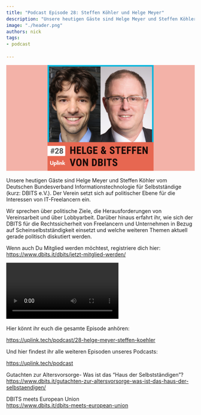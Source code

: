 ```yaml
---
title: "Podcast Episode 28: Steffen Köhler und Helge Meyer"
description: "Unsere heutigen Gäste sind Helge Meyer und Steffen Köhler vom Deutschen Bundesverband Informationstechnologie für Selbstständige (kurz: DBITS e.V.)."
image: "./header.png"
authors: nick
tags:
- podcast

---
```


![](header.png)

Unsere heutigen Gäste sind Helge Meyer und Steffen Köhler vom Deutschen Bundesverband Informationstechnologie für Selbstständige (kurz: DBITS e.V.). Der Verein setzt sich auf politischer Ebene für die Interessen von IT-Freelancern ein.

Wir sprechen über politische Ziele, die Herausforderungen von Vereinsarbeit und über Lobbyarbeit. Darüber hinaus erfahrt ihr, wie sich der DBITS für die Rechtssicherheit von Freelancern und Unternehmen in Bezug auf Scheinselbstständigkeit einsetzt und welche weiteren Themen aktuell gerade politisch diskutiert werden.

Wenn auch Du Mitglied werden möchtest, registriere dich hier: https://www.dbits.it/dbits/jetzt-mitglied-werden/

<!--truncate-->

<video controls="controls" src="https://uplink.tech/rails/active_storage/blobs/redirect/eyJfcmFpbHMiOnsibWVzc2FnZSI6IkJBaHBBcmgyIiwiZXhwIjpudWxsLCJwdXIiOiJibG9iX2lkIn19--8d11c76bf130da2e381b84d3a6f2e259ec5491e0/nick-steffen-kohler-helge_full_length%20sep%2018,%20(2).mp4"></video>

Hier könnt ihr euch die gesamte Episode anhören:

<emb>https://uplink.tech/podcast/28-helge-meyer-steffen-koehler</emb>

Und hier findest ihr alle weiteren Episoden unseres Podcasts:

<emb>https://uplink.tech/podcast</emb>

Gutachten zur Altersvorsorge- Was ist das “Haus der Selbstständigen”?<br />
https://www.dbits.it/gutachten-zur-altersvorsorge-was-ist-das-haus-der-selbstaendigen/

DBITS meets European Union<br />
https://www.dbits.it/dbits-meets-european-union
